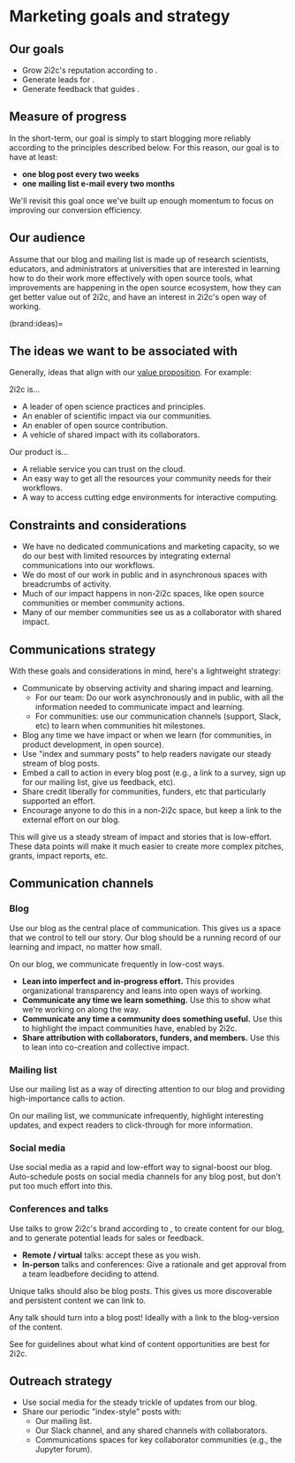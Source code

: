 # Marketing goals and strategy

## Our goals

- Grow 2i2c's reputation according to [](#brand:ideas).
- Generate leads for [](../business-development/index.md).
- Generate feedback that guides [](../product-and-services/index.md).

## Measure of progress

In the short-term, our goal is simply to start blogging more reliably according to the principles described below.
For this reason, our goal is to have at least:

- **one blog post every two weeks**
- **one mailing list e-mail every two months**

We'll revisit this goal once we've built up enough momentum to focus on improving our conversion efficiency.

## Our audience

Assume that our blog and mailing list is made up of research scientists, educators, and administrators at universities that are interested in learning how to do their work more effectively with open source tools, what improvements are happening in the open source ecosystem, how they can get better value out of 2i2c, and have an interest in 2i2c's open way of working.

(brand:ideas)=
## The ideas we want to be associated with

Generally, ideas that align with our [value proposition](#mission:value-proposition). For example:

2i2c is...

- A leader of open science practices and principles.
- An enabler of scientific impact via our communities.
- An enabler of open source contribution.
- A vehicle of shared impact with its collaborators.

Our product is...

- A reliable service you can trust on the cloud.
- An easy way to get all the resources your community needs for their workflows.
- A way to access cutting edge environments for interactive computing.

## Constraints and considerations

- We have no dedicated communications and marketing capacity, so we do our best with limited resources by integrating external communications into our workflows.
- We do most of our work in public and in asynchronous spaces with breadcrumbs of activity.
- Much of our impact happens in non-2i2c spaces, like open source communities or member community actions.
- Many of our member communities see us as a collaborator with shared impact.

## Communications strategy

With these goals and considerations in mind, here's a lightweight strategy:

- Communicate by observing activity and sharing impact and learning.
  - For our team: Do our work asynchronously and in public, with all the information needed to communicate impact and learning.
  - For communities: use our communication channels (support, Slack, etc) to learn when communities hit milestones.
- Blog any time we have impact or when we learn (for communities, in product development, in open source).
- Use "index and summary posts" to help readers navigate our steady stream of blog posts.
- Embed a call to action in every blog post (e.g., a link to a survey, sign up for our mailing list, give us feedback, etc).
- Share credit liberally for communities, funders, etc that particularly supported an effort.
- Encourage anyone to do this in a non-2i2c space, but keep a link to the external effort on our blog.

This will give us a steady stream of impact and stories that is low-effort.
These data points will make it much easier to create more complex pitches, grants, impact reports, etc.

## Communication channels

### Blog

Use our blog as the central place of communication. This gives us a space that we control to tell our story. Our blog should be a running record of our learning and impact, no matter how small.

On our blog, we communicate frequently in low-cost ways. 

- **Lean into imperfect and in-progress effort.** This provides organizational transparency and leans into open ways of working.
- **Communicate any time we learn something.** Use this to show what we're working on along the way.
- **Communicate any time a community does something useful.** Use this to highlight the impact communities have, enabled by 2i2c.
- **Share attribution with collaborators, funders, and members.** Use this to lean into co-creation and collective impact.

### Mailing list

Use our mailing list as a way of directing attention to our blog and providing high-importance calls to action.

On our mailing list, we communicate infrequently, highlight interesting updates, and expect readers to click-through for more information.

### Social media

Use social media as a rapid and low-effort way to signal-boost our blog. Auto-schedule posts on social media channels for any blog post, but don't put too much effort into this.

### Conferences and talks

Use talks to grow 2i2c's brand according to [](#brand:ideas), to create content for our blog, and to generate potential leads for sales or feedback.

- **Remote / virtual** talks: accept these as you wish.
- **In-person** talks and conferences: Give a rationale and get approval from a team leadbefore deciding to attend.

Unique talks should also be blog posts. This gives us more discoverable and persistent content we can link to.

Any talk should turn into a blog post! Ideally with a link to the blog-version of the content.

See [](#talks:prioritize) for guidelines about what kind of content opportunities are best for 2i2c.

## Outreach strategy

- Use social media for the steady trickle of updates from our blog.
- Share our periodic "index-style" posts with:
  - Our mailing list.
  - Our Slack channel, and any shared channels with collaborators.
  - Communications spaces for key collaborator communities (e.g., the Jupyter forum).